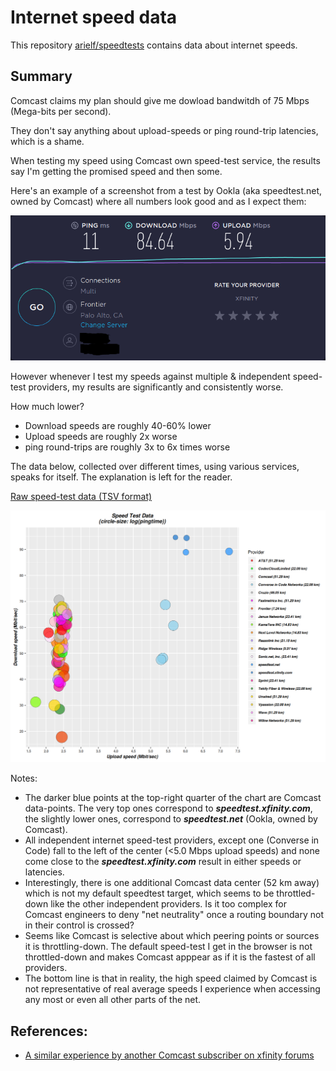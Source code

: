 # Internet speed data

This repository [arielf/speedtests](git://github.com/arielf/speedtests) contains data about internet speeds.


## Summary

Comcast claims my plan should give me dowload bandwitdh of 75 Mbps (Mega-bits per second).

They don't say anything about upload-speeds or ping round-trip latencies, which is a shame.

When testing my speed using Comcast own speed-test service, the results say I'm getting the promised speed and then some.

Here's an example of a screenshot from a test by Ookla (aka speedtest.net, owned by Comcast) where all numbers look good and as I expect them:

![Ookla speed test 2020-01-26](Ookla-2020-01-26.png) 

However whenever I test my speeds against multiple & independent speed-test providers, my results are significantly and consistently worse.

How much lower?

- Download speeds are roughly 40-60% lower
- Upload speeds are roughly 2x worse
- ping round-trips are roughly 3x to 6x times worse

The data below, collected over different times, using various services, speaks for itself. The explanation is left for the reader.

[Raw speed-test data (TSV format)](speedtests.tsv)

![Chart of speed-tests](speedtests.png)

Notes:

- The darker blue points at the top-right quarter of the chart are Comcast data-points. The very top ones correspond to ***speedtest.xfinity.com***, the slightly lower ones, correspond to ***speedtest.net*** (Ookla, owned by Comcast).
- All independent internet speed-test providers, except one (Converse in Code) fall to the left of the center (<5.0 Mbps upload speeds) and none come close to the ***speedtest.xfinity.com*** result in either speeds or latencies.
- Interestingly, there is one additional Comcast data center (52 km away) which is not my default speedtest target, which seems to be throttled-down like the other independent providers. Is it too complex for Comcast engineers to deny "net neutrality" once a routing boundary not in their control is crossed?
- Seems like Comcast is selective about which peering points or sources it is throttling-down. The default speed-test I get in the browser is not throttled-down and makes Comcast apppear as if it is the fastest of all providers.
- The bottom line is that in reality, the high speed claimed by Comcast is not representative of real average speeds I experience when accessing any most or even all other parts of the net.

## References:

- [A similar experience by another Comcast subscriber on xfinity forums](https://forums.xfinity.com/t5/Your-Home-Network/Proof-Comcast-Throttling-Internet-Speeds/td-p/3056103)


